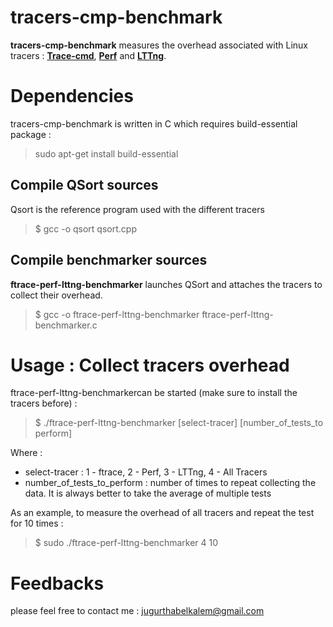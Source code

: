 ﻿
# tracers-cmp-benchmark

**tracers-cmp-benchmark** measures the overhead associated with Linux tracers : **[Trace-cmd](https://github.com/rostedt/trace-cmd)**, **[Perf](https://github.com/torvalds/linux/tree/master/tools/perf)**  and  **[LTTng](https://github.com/lttng)**.

# Dependencies
 tracers-cmp-benchmark is written in C which requires build-essential package :
 > sudo apt-get install build-essential

## Compile QSort sources
Qsort is the reference program used with the different tracers
> $ gcc -o qsort qsort.cpp
## Compile benchmarker sources

**ftrace-perf-lttng-benchmarker** launches QSort and attaches the tracers to collect their overhead.

> $ gcc -o ftrace-perf-lttng-benchmarker ftrace-perf-lttng-benchmarker.c

# Usage : Collect tracers overhead
ftrace-perf-lttng-benchmarkercan be started (make sure to install the tracers before) :
> $ ./ftrace-perf-lttng-benchmarker [select-tracer] [number_of_tests_to perform]

Where :

 - select-tracer : 1 - ftrace, 2 - Perf, 3 - LTTng, 4 - All Tracers
 - number_of_tests_to_perform : number of times to repeat collecting the data. It is always better to take the average of multiple tests 
 
 As an example, to measure the overhead of all tracers and repeat the test for 10 times : 
 
> $ sudo ./ftrace-perf-lttng-benchmarker 4 10


# Feedbacks
please feel free to contact me : <jugurthabelkalem@gmail.com>
